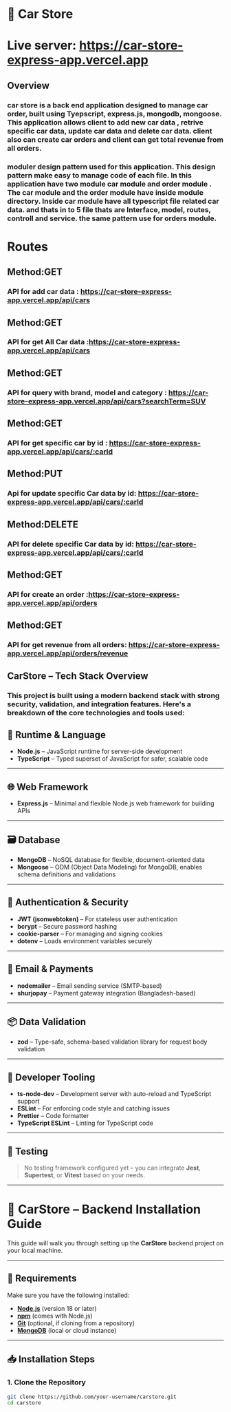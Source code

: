 # 🚗 Car Store

# Live server: https://car-store-express-app.vercel.app

## Overview

### car store is a back end application designed to manage car order, built using Tyepscript, express.js, mongodb, mongoose. This application allows client to add new car data , retrive specific car data, update car data and delete car data. client also can create car orders and client can get total revenue from all orders.

### moduler design pattern used for this application. This design pattern make easy to manage code of each file. In this application have two module car module and order module . The car module and the order module have inside module directory. Inside car module have all typescript file related car data. and thats in to 5 file thats are Interface, model, routes, controll and service. the same pattern use for orders module.

# Routes

## Method:GET

### API for add car data : https://car-store-express-app.vercel.app/api/cars

## Method:GET

### API for get All Car data :https://car-store-express-app.vercel.app/api/cars

## Method:GET

### API for query with brand, model and category : https://car-store-express-app.vercel.app/api/cars?searchTerm=SUV

## Method:GET

### API for get specific car by id : https://car-store-express-app.vercel.app/api/cars/:carId

## Method:PUT

### Api for update specific Car data by id: https://car-store-express-app.vercel.app/api/cars/:carId

## Method:DELETE

### API for delete specific Car data by id: https://car-store-express-app.vercel.app/api/cars/:carId

## Method:GET

### API for create an order :https://car-store-express-app.vercel.app/api/orders

## Method:GET

### API for get revenue from all orders: https://car-store-express-app.vercel.app/api/orders/revenue

## CarStore – Tech Stack Overview

### This project is built using a modern backend stack with strong security, validation, and integration features. Here's a breakdown of the core technologies and tools used:

## 🚀 Runtime & Language

- **Node.js** – JavaScript runtime for server-side development
- **TypeScript** – Typed superset of JavaScript for safer, scalable code

---

## 🌐 Web Framework

- **Express.js** – Minimal and flexible Node.js web framework for building APIs

---

## 🗃️ Database

- **MongoDB** – NoSQL database for flexible, document-oriented data
- **Mongoose** – ODM (Object Data Modeling) for MongoDB, enables schema definitions and validations

---

## 🔐 Authentication & Security

- **JWT (jsonwebtoken)** – For stateless user authentication
- **bcrypt** – Secure password hashing
- **cookie-parser** – For managing and signing cookies
- **dotenv** – Loads environment variables securely

---

## 📩 Email & Payments

- **nodemailer** – Email sending service (SMTP-based)
- **shurjopay** – Payment gateway integration (Bangladesh-based)

---

## 📦 Data Validation

- **zod** – Type-safe, schema-based validation library for request body validation

---

## 🧰 Developer Tooling

- **ts-node-dev** – Development server with auto-reload and TypeScript support
- **ESLint** – For enforcing code style and catching issues
- **Prettier** – Code formatter
- **TypeScript ESLint** – Linting for TypeScript code

---

## 🧪 Testing

> No testing framework configured yet – you can integrate **Jest**, **Supertest**, or **Vitest** based on your needs.

---

# 🚗 CarStore – Backend Installation Guide

This guide will walk you through setting up the **CarStore** backend project on your local machine.

---

## 🔧 Requirements

Make sure you have the following installed:

- **[Node.js](https://nodejs.org/)** (version 18 or later)
- **[npm](https://www.npmjs.com/)** (comes with Node.js)
- **[Git](https://git-scm.com/)** (optional, if cloning from a repository)
- **[MongoDB](https://www.mongodb.com/)** (local or cloud instance)

---

## 📥 Installation Steps

### 1. Clone the Repository

```bash
git clone https://github.com/your-username/carstore.git
cd carstore
```
